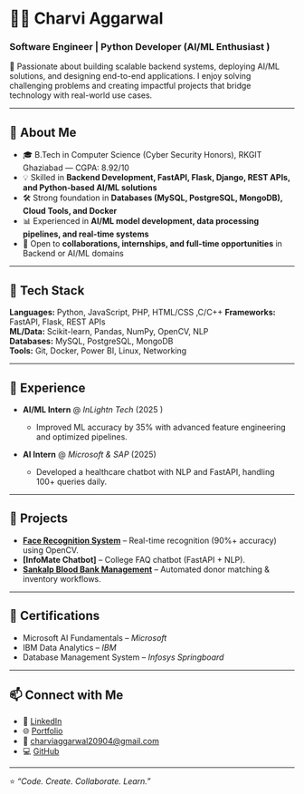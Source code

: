 # 👩‍💻 Charvi Aggarwal

### Software Engineer | Python Developer (AI/ML Enthusiast ) 

🚀 Passionate about building scalable backend systems, deploying AI/ML solutions, and designing end-to-end applications. I enjoy solving challenging problems and creating impactful projects that bridge technology with real-world use cases.  

---

## 🌟 About Me  
- 🎓 B.Tech in Computer Science (Cyber Security Honors), RKGIT Ghaziabad — CGPA: 8.92/10  
- 💡 Skilled in **Backend Development, FastAPI, Flask, Django, REST APIs, and Python-based AI/ML solutions**  
- 🛠️ Strong foundation in **Databases (MySQL, PostgreSQL, MongoDB), Cloud Tools, and Docker**  
- 📊 Experienced in **AI/ML model development, data processing pipelines, and real-time systems**  
- 🤝 Open to **collaborations, internships, and full-time opportunities** in Backend or AI/ML domains  

---

## 🔧 Tech Stack  
**Languages:** Python, JavaScript, PHP, HTML/CSS ,C/C++
**Frameworks:** FastAPI, Flask, REST APIs  
**ML/Data:** Scikit-learn, Pandas, NumPy, OpenCV, NLP  
**Databases:** MySQL, PostgreSQL, MongoDB  
**Tools:** Git, Docker, Power BI, Linux, Networking  

---

## 💼 Experience  
- **AI/ML Intern** @ *InLightn Tech* (2025 )  
  - Improved ML accuracy by 35% with advanced feature engineering and optimized pipelines.    

- **AI Intern** @ *Microsoft & SAP* (2025)  
  - Developed a healthcare chatbot with NLP and FastAPI, handling 100+ queries daily.  

---

## 🚀 Projects  
- **[Face Recognition System](#)** – Real-time recognition (90%+ accuracy) using OpenCV.  
- **[InfoMate Chatbot]** – College FAQ chatbot (FastAPI + NLP).  
- **[Sankalp Blood Bank Management](#)** – Automated donor matching & inventory workflows.  

---

## 📜 Certifications  
- Microsoft AI Fundamentals – *Microsoft*  
- IBM Data Analytics – *IBM*  
- Database Management System – *Infosys Springboard*  

---

## 📫 Connect with Me  
- 💼 [LinkedIn](https://www.linkedin.com/in/charvi-aggarwal03/)  
- 🌐 [Portfolio](https://charviaggarwal02.github.io/CHARVI-portfolio/)  
- 📧 charviaggarwal20904@gmail.com  
- 💻 [GitHub](https://github.com/CharviAggarwal02)  

---

⭐️ *“Code. Create. Collaborate. Learn.”*  
